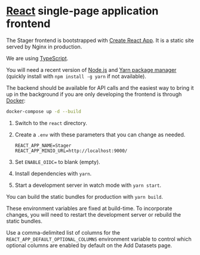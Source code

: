 # [React](https://reactjs.org/) single-page application frontend

The Stager frontend is bootstrapped with [Create React App](https://create-react-app.dev/).
It is a static site served by Nginx in production.

We are using [TypeScript](https://www.typescriptlang.org/docs).

You will need a recent version of [Node.js](https://nodejs.org) and
[Yarn package manager](https://yarnpkg.com/getting-started) (quickly install
with `npm install -g yarn` if not available).

The backend should be available for API calls and the easiest way to bring it
up in the background if you are only developing the frontend is through
[Docker](https://github.com/ccmbioinfo/stager/blob/master/docs/docker.md):

```bash
docker-compose up -d --build
```

1. Switch to the `react` directory.
1. Create a `.env` with these parameters that you can change as needed.

   ```
   REACT_APP_NAME=Stager
   REACT_APP_MINIO_URL=http://localhost:9000/
   ```

1. Set ```ENABLE_OIDC=``` to blank (empty).
1. Install dependencies with `yarn`.
1. Start a development server in watch mode with `yarn start`.

You can build the static bundles for production with `yarn build`.

These environment variables are fixed at build-time. To incorporate changes, you
will need to restart the development server or rebuild the static bundles.

Use a comma-delimited list of columns for the `REACT_APP_DEFAULT_OPTIONAL_COLUMNS`
environment variable to control which optional columns are enabled by default on
the Add Datasets page.
